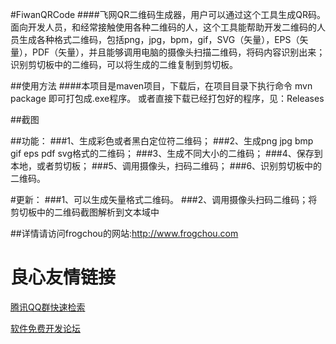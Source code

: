 #FiwanQRCode
####飞网QR二维码生成器，用户可以通过这个工具生成QR码。面向开发人员，和经常接触使用各种二维码的人，这个工具能帮助开发二维码的人员生成各种格式二维码，包括png，jpg，bpm，gif，SVG（矢量），EPS（矢量），PDF（矢量），并且能够调用电脑的摄像头扫描二维码，将码内容识别出来；识别剪切板中的二维码，可以将生成的二维复制到剪切板。

##使用方法
####本项目是maven项目，下载后，在项目目录下执行命令  mvn package 即可打包成.exe程序。 或者直接下载已经打包好的程序，见：Releases

##截图
   

##功能：
###1、生成彩色或者黑白定位符二维码；
###2、生成png jpg bmp gif eps pdf svg格式的二维码；
###3、生成不同大小的二维码；
###4、保存到本地，或者剪切板；
###5、调用摄像头，扫码二维码；
###6、识别剪切板中的二维码。

#更新：
###1、可以生成矢量格式二维码。
###2、调用摄像头扫码二维码；将剪切板中的二维码截图解析到文本域中


##详情请访问frogchou的网站:http://www.frogchou.com


 # 良心友情链接

[腾讯QQ群快速检索](http://u.720life.cn/s/8cf73f7c)

[软件免费开发论坛](http://u.720life.cn/s/bbb01dc0)